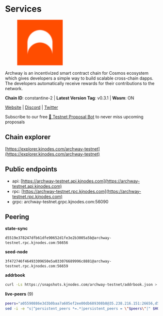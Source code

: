 # Services

<figure><img src="https://raw.githubusercontent.com/kj89/cosmos-images/main/logos/archway.png" width="150" alt=""><figcaption></figcaption></figure>

Archway is an incentivized smart contract chain for Cosmos  ecosystem which gives developers a simple way to build  scalable cross-chain dapps. The developers automatically  receive rewards for their contributions to the network.

**Chain ID**: constantine-2 | **Latest Version Tag**: v0.3.1 | **Wasm**: ON

[Website](https://archway.io) | [Discord](https://discord.gg/archwayhq) | [Twitter](https://twitter.com/archwayhq)



Subscribe to our free [🤖 Testnet Proposal Bot](https://t.me/kjnodes_testnet_proposal_bot) to never miss upcoming proposals


## Chain explorer
[https://explorer.kjnodes.com/archway-testnet](https://explorer.kjnodes.com/archway-testnet)

## Public endpoints

* api: [https://archway-testnet.api.kjnodes.com](https://archway-testnet.api.kjnodes.com)
* rpc: [https://archway-testnet.rpc.kjnodes.com](https://archway-testnet.rpc.kjnodes.com)
* grpc: archway-testnet.grpc.kjnodes.com:56090

## Peering

**state-sync**

```text
d5519e378247dfb61dfe90652d1fe3e2b3005a5b@archway-testnet.rpc.kjnodes.com:56656
```

**seed-node**

```text
3f472746f46493309650e5a033076689996c8881@archway-testnet.rpc.kjnodes.com:56659
```

**addrbook**
```bash
curl -Ls https://snapshots.kjnodes.com/archway-testnet/addrbook.json > $HOME/.archway/config/addrbook.json
```

**live-peers** (9)
```bash
peers="a05590886e3d3b0baa7a605ef2ee00db689308b8@35.238.216.151:26656,d5519e378247dfb61dfe90652d1fe3e2b3005a5b@65.109.68.190:56656,da7d8ff27d6aa891f54f0a6647dc0bd5ae1e7b49@116.203.35.46:46656,c8171d5b90ea72992408f8cfcd3893256d22aabc@65.109.94.221:40656,1413664d3cfa37c2d661f740b2b47105433f3872@65.21.139.155:34656,ed7125298aa07ab9741dfe228dce937c3e53f396@185.52.52.26:26656,8df8a64ecf0aaba1e1faee06d005aa912d578549@65.109.89.5:41656,e40e240706e5c551de40fefab1ad9fbf4a4bec23@141.94.73.39:42656,85c669e01f5fca4d1ef7636a9526296a0083bb1d@15.235.193.57:26656"
sed -i -e "s|^persistent_peers *=.*|persistent_peers = \"$peers\"|" $HOME/.archway/config/config.toml
```
